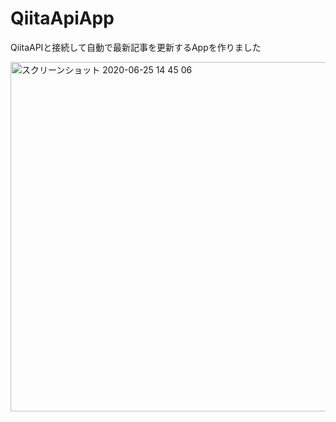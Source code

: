 # QiitaApiApp

QiitaAPIと接続して自動で最新記事を更新するAppを作りました



<img width="559" alt="スクリーンショット 2020-06-25 14 45 06" src="https://user-images.githubusercontent.com/57295201/85662160-818c0700-b6f2-11ea-82e4-dbc51980e73e.png">
